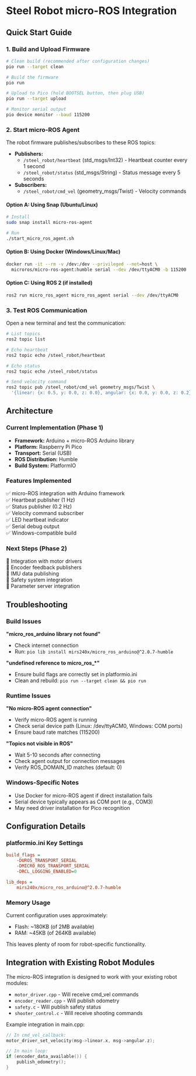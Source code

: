 # Steel Robot micro-ROS Integration

## Quick Start Guide

### 1. Build and Upload Firmware

```bash
# Clean build (recommended after configuration changes)
pio run --target clean

# Build the firmware
pio run

# Upload to Pico (hold BOOTSEL button, then plug USB)
pio run --target upload

# Monitor serial output
pio device monitor --baud 115200
```

### 2. Start micro-ROS Agent

The robot firmware publishes/subscribes to these ROS topics:
- **Publishers:**
  - `/steel_robot/heartbeat` (std_msgs/Int32) - Heartbeat counter every 1 second
  - `/steel_robot/status` (std_msgs/String) - Status message every 5 seconds
- **Subscribers:**
  - `/steel_robot/cmd_vel` (geometry_msgs/Twist) - Velocity commands

#### Option A: Using Snap (Ubuntu/Linux)
```bash
# Install
sudo snap install micro-ros-agent

# Run
./start_micro_ros_agent.sh
```

#### Option B: Using Docker (Windows/Linux/Mac)
```bash
docker run -it --rm -v /dev:/dev --privileged --net=host \
  microros/micro-ros-agent:humble serial --dev /dev/ttyACM0 -b 115200
```

#### Option C: Using ROS 2 (if installed)
```bash
ros2 run micro_ros_agent micro_ros_agent serial --dev /dev/ttyACM0
```

### 3. Test ROS Communication

Open a new terminal and test the communication:

```bash
# List topics
ros2 topic list

# Echo heartbeat
ros2 topic echo /steel_robot/heartbeat

# Echo status
ros2 topic echo /steel_robot/status

# Send velocity command
ros2 topic pub /steel_robot/cmd_vel geometry_msgs/Twist \
  '{linear: {x: 0.5, y: 0.0, z: 0.0}, angular: {x: 0.0, y: 0.0, z: 0.2}}'
```

## Architecture

### Current Implementation (Phase 1)

- **Framework:** Arduino + micro-ROS Arduino library
- **Platform:** Raspberry Pi Pico
- **Transport:** Serial (USB)
- **ROS Distribution:** Humble
- **Build System:** PlatformIO

### Features Implemented

✅ micro-ROS integration with Arduino framework  
✅ Heartbeat publisher (1 Hz)  
✅ Status publisher (0.2 Hz)  
✅ Velocity command subscriber  
✅ LED heartbeat indicator  
✅ Serial debug output  
✅ Windows-compatible build  

### Next Steps (Phase 2)

🔄 Integration with motor drivers  
🔄 Encoder feedback publishers  
🔄 IMU data publishing  
🔄 Safety system integration  
🔄 Parameter server integration  

## Troubleshooting

### Build Issues

**"micro_ros_arduino library not found"**
- Check internet connection
- Run: `pio lib install mirs240x/micro_ros_arduino@^2.0.7-humble`

**"undefined reference to micro_ros_*"**
- Ensure build flags are correctly set in platformio.ini
- Clean and rebuild: `pio run --target clean && pio run`

### Runtime Issues

**"No micro-ROS agent connection"**
- Verify micro-ROS agent is running
- Check serial device path (Linux: /dev/ttyACM0, Windows: COM ports)
- Ensure baud rate matches (115200)

**"Topics not visible in ROS"**
- Wait 5-10 seconds after connecting
- Check agent output for connection messages
- Verify ROS_DOMAIN_ID matches (default: 0)

### Windows-Specific Notes

- Use Docker for micro-ROS agent if direct installation fails
- Serial device typically appears as COM port (e.g., COM3)
- May need driver installation for Pico recognition

## Configuration Details

### platformio.ini Key Settings

```ini
build_flags = 
    -DUROS_TRANSPORT_SERIAL
    -DMICRO_ROS_TRANSPORT_SERIAL
    -DRCL_LOGGING_ENABLED=0

lib_deps = 
    mirs240x/micro_ros_arduino@^2.0.7-humble
```

### Memory Usage

Current configuration uses approximately:
- Flash: ~180KB (of 2MB available)
- RAM: ~45KB (of 264KB available)

This leaves plenty of room for robot-specific functionality.

## Integration with Existing Robot Modules

The micro-ROS integration is designed to work with your existing robot modules:

- `motor_driver.cpp` - Will receive cmd_vel commands
- `encoder_reader.cpp` - Will publish odometry
- `safety.c` - Will publish safety status
- `shooter_control.c` - Will receive shooting commands

Example integration in main.cpp:
```cpp
// In cmd_vel_callback:
motor_driver_set_velocity(msg->linear.x, msg->angular.z);

// In main loop:
if (encoder_data_available()) {
    publish_odometry();
}
```